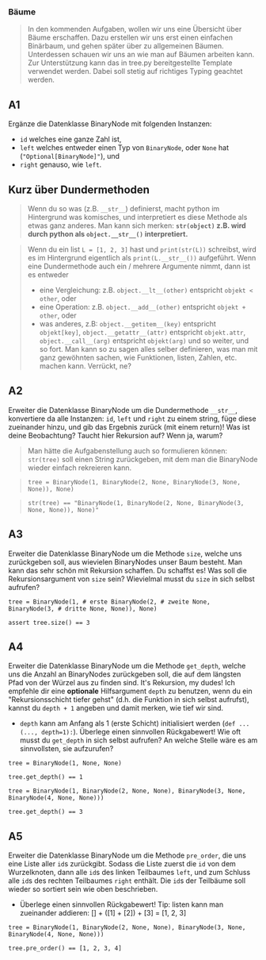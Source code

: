 ### Bäume
> In den kommenden Aufgaben, wollen wir uns eine Übersicht über Bäume erschaffen.
> Dazu erstellen wir uns erst einen einfachen Binärbaum, und gehen später über zu allgemeinen Bäumen.
> Unterdessen schauen wir uns an wie man auf Bäumen arbeiten kann.
> Zur Unterstützung kann das in tree.py bereitgestellte Template verwendet werden.
> Dabei soll stetig auf richtiges Typing geachtet werden.

## A1
Ergänze die Datenklasse BinaryNode mit folgenden Instanzen:
- `id` welches eine ganze Zahl ist,
- `left` welches entweder einen Typ von `BinaryNode`, oder `None` hat (`"Optional[BinaryNode]"`), und
- `right` genauso, wie `left`.

## Kurz über Dundermethoden
> Wenn du so was (z.B. `__str__`) definierst,
> macht python im Hintergrund was komisches, und interpretiert es diese Methode als etwas ganz anderes.
> Man kann sich merken: **`str(object)` z.B. wird durch python als `object.__str__()` interpretiert.**

> Wenn du ein list `L = [1, 2, 3]` hast und `print(str(L))` schreibst, wird es im Hintergrund eigentlich
> als `print(L.__str__())` aufgeführt.
> Wenn eine Dundermethode auch ein / mehrere Argumente nimmt, dann ist es entweder
> - eine Vergleichung: z.B. `object.__lt__(other)` entspricht `objekt < other`, oder
> - eine Operation: z.B. `object.__add__(other)` entspricht `objekt + other`, oder
> - was anderes, z.B: `object.__getitem__(key)` entspricht `objekt[key]`,
>                     `object.__getattr__(attr)` entspricht `objekt.attr`,
>                     `object.__call__(arg)` entspricht `objekt(arg)` und so weiter, und so fort.
> Man kann so zu sagen alles selber definieren, was man mit ganz gewöhnten sachen,
> wie Funktionen, listen, Zahlen, etc. machen kann.
> Verrückt, ne?

## A2
Erweiter die Datenklasse BinaryNode um die Dundermethode `__str__`, konvertiere da alle Instanzen: `id`, `left` und `right` zu einem string, füge diese zueinander hinzu, und gib das Ergebnis zurück (mit einem return)! Was ist deine Beobachtung? Taucht hier Rekursion auf? Wenn ja, warum?
> Man hätte die Aufgabenstellung auch so formulieren können: `str(tree)` soll einen String zurückgeben, mit dem man die BinaryNode wieder einfach rekreieren kann.

> `tree = BinaryNode(1, BinaryNode(2, None, BinaryNode(3, None, None)), None)`

> `str(tree) == "BinaryNode(1, BinaryNode(2, None, BinaryNode(3, None, None)), None)"`

## A3
Erweiter die Datenklasse BinaryNode um die Methode `size`, welche uns zurückgeben soll, aus wievielen BinaryNodes unser Baum besteht. Man kann das sehr schön mit Rekursion schaffen. Du schaffst es! Was soll die Rekursionsargument von `size` sein? Wievielmal musst du `size` in sich selbst aufrufen?

`tree = BinaryNode(1, # erste
                   BinaryNode(2, # zweite
                              None, 
                              BinaryNode(3, # dritte
                                         None,
                                         None)),
                   None)`

`assert tree.size() == 3`

## A4
Erweiter die Datenklasse BinaryNode um die Methode `get_depth`, welche uns die Anzahl an BinaryNodes zurückgeben soll, die auf dem längsten Pfad von der Würzel aus zu finden sind. It's Rekursion, my dudes! Ich empfehle dir eine **optionale** Hilfsargument `depth` zu benutzen, wenn du ein "Rekursionsschicht tiefer gehst" (d.h. die Funktion in sich selbst aufrufst), kannst du `depth + 1` angeben und damit merken, wie tief wir sind.
- `depth` kann am Anfang als 1 (erste Schicht) initialisiert werden (`def ...(..., depth=1):`). 
Überlege einen sinnvollen Rückgabewert! Wie oft musst du `get_depth` in sich selbst aufrufen? An welche Stelle wäre es am sinnvollsten, sie aufzurufen?

`tree = BinaryNode(1, None, None)`

`tree.get_depth() == 1`

`tree = BinaryNode(1, BinaryNode(2, None, None), BinaryNode(3, None, BinaryNode(4, None, None)))`

`tree.get_depth() == 3`

## A5
Erweiter die Datenklasse BinaryNode um die Methode `pre_order`, die uns eine Liste aller `id`s zurückgibt. Sodass die Liste zuerst die `id` von dem Wurzelknoten, dann alle `id`s des linken Teilbaumes `left`, und zum Schluss alle `id`s des rechten Teilbaumes `right` enthält. Die `id`s der Teilbäume soll wieder so sortiert sein wie oben beschrieben.
- Überlege einen sinnvollen Rückgabewert! Tip: listen kann man zueinander addieren: \[] + (\[1] + \[2]) + \[3] = \[1, 2, 3]

`tree = BinaryNode(1, BinaryNode(2, None, None), BinaryNode(3, None, BinaryNode(4, None, None)))`

`tree.pre_order() == [1, 2, 3, 4]`
